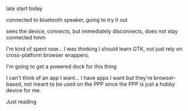late start today

connected to bluetooth speaker, going to try it out

sees the device, connects, but immediately disconnects, does not stay connected hmm

I'm kind of spent now... I was thinking I should learn GTK, not just rely on cross-platform browser wrappers.

I'm going to get a powered dock for this thing

I can't think of an app I want... I have apps I want but they're browser-based, not meant to be used on the PPP since the PPP is just a hobby device for me.

Just reading